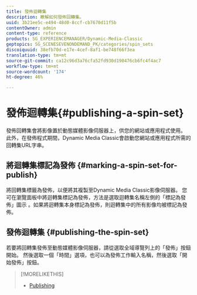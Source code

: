 ```yaml
---
title: 發佈迴轉集
description: 瞭解如何發佈回轉集。
uuid: 3b21ee5c-e494-48d0-8ccf-cb7670d11f5b
contentOwner: admin
content-type: reference
products: SG_EXPERIENCEMANAGER/Dynamic-Media-Classic
geptopics: SG_SCENESEVENONDEMAND_PK/categories/spin_sets
discoiquuid: 38efb70d-e17e-4cef-8af1-be748f66f3ea
translation-type: tm+mt
source-git-commit: ca12c96d3a76cfa52fd930d190476cb6fc4f4ac7
workflow-type: tm+mt
source-wordcount: '174'
ht-degree: 46%

---
```



# 發佈迴轉集{#publishing-a-spin-set}

發佈回轉集會將影像置於動態媒體影像伺服器上，供您的網站或應用程式使用。 此外，在發佈程式期間，Dynamic Media Classic會啟動您網站或應用程式所需的回轉集URL字串。

## 將迴轉集標記為發佈 {#marking-a-spin-set-for-publish}

將回轉集標籤為發佈，以便將其複製至Dynamic Media Classic影像伺服器。 您可在瀏覽面板中將迴轉集標記為發佈，方法是選取迴轉集名稱左側的「標記為發佈」圖示 。如果將迴轉集本身標記為發佈，則迴轉集中的所有影像均被標記為發佈。

## 發佈迴轉集 {#publishing-the-spin-set}

若要將回轉集發佈至動態媒體影像伺服器，請從選取全域導覽列上的「發佈」按鈕開始。 然後選取一個「時間」選項，也可以為發佈工作輸入名稱，然後選取「開始發佈」按鈕。

>[!MORELIKETHIS]
>
>* [Publishing](publishing-files.md#publishing_files)

